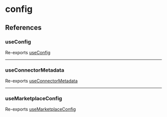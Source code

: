 # config

## References

### useConfig

Re-exports [useConfig](config/useConfig.md#useconfig)

***

### useConnectorMetadata

Re-exports [useConnectorMetadata](config/useConnectorMetadata.md#useconnectormetadata)

***

### useMarketplaceConfig

Re-exports [useMarketplaceConfig](config/useMarketplaceConfig.md#usemarketplaceconfig)
